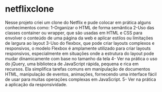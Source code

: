 # netflixclone
 Nesse projeto criei um clone do Netflix e pude colocar em prática alguns conhecimentos como:
 1-Organizar o HTML de forma semântica 
 2-Uso das classes container ou wrapper, que são usadas em HTML e CSS para envolver o conteúdo de uma página da web e aplicar estilos ou limitações de largura ao layout
 3-Uso do flexbox, que pode criar layouts complexos e responsivos, o modelo Flexbox é amplamente utilizado para criar layouts responsivos, especialmente em situações onde a estrutura do layout pode mudar dinamicamente com base no tamanho da tela
 4- Ver na prática o uso do jQuery, uma biblioteca de JavaScript rápida, pequena e rica em recursos. Ela simplifica tarefas comuns em manipulação de documentos HTML, manipulação de eventos, animações, fornecendo uma interface fácil de usar para muitas operações complexas em JavaScript.
 5- Ver na prática a aplicação da responsividade.
